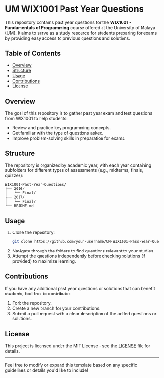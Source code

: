# UM WIX1001 Past Year Questions

This repository contains past year questions for the **WIX1001 - Fundamentals of Programming** course offered at the University of Malaya (UM). It aims to serve as a study resource for students preparing for exams by providing easy access to previous questions and solutions.

## Table of Contents
- [Overview](#overview)
- [Structure](#structure)
- [Usage](#usage)
- [Contributions](#contributions)
- [License](#license)

## Overview
The goal of this repository is to gather past year exam and test questions from WIX1001 to help students:
- Review and practice key programming concepts.
- Get familiar with the type of questions asked.
- Improve problem-solving skills in preparation for exams.

## Structure
The repository is organized by academic year, with each year containing subfolders for different types of assessments (e.g., midterms, finals, quizzes):
```
WIX1001-Past-Year-Questions/
├── 2016/
│   └── Final/
├── 2017/
│   └── Final/
└── README.md
```

## Usage
1. Clone the repository:
   ```bash
   git clone https://github.com/your-username/UM-WIX1001-Pass-Year-Questions.git
   ```
2. Navigate through the folders to find questions relevant to your studies.
3. Attempt the questions independently before checking solutions (if provided) to maximize learning.

## Contributions
If you have any additional past year questions or solutions that can benefit students, feel free to contribute:
1. Fork the repository.
2. Create a new branch for your contributions.
3. Submit a pull request with a clear description of the added questions or solutions.

## License
This project is licensed under the MIT License - see the [LICENSE](LICENSE) file for details.

---

Feel free to modify or expand this template based on any specific guidelines or details you'd like to include!
